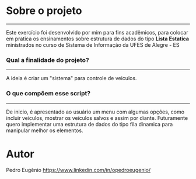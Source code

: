 # Sobre o projeto
---
Este exercício foi desenvolvido por mim para fins acadêmicos, para colocar em pratica os ensinamentos sobre estrutura de dados do tipo **Lista Estatica** ministrados no curso de Sistema de Informação da UFES de Alegre - ES

### Qual a finalidade do projeto?
---
A ideia é criar um "sistema" para controle de veiculos. 
![]()

### O que compõem esse script?
---
De inicio, é apresentado ao usuário um menu com algumas opções, como incluir veículos, mostrar os veículos salvos e assim por diante. Futuramente quero implementar uma estrutura de dados do tipo fila dinamica para manipular melhor os elementos.

# Autor
Pedro Eugênio
https://www.linkedin.com/in/opedroeugenio/
